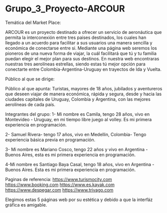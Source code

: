 # Grupo_3_Proyecto-ARCOUR

Temática del Market Place:

ARCOUR es un proyecto destinado a ofrecer un servicio de aeronáutica que permita la interconexión entre tres paises destinados, los cuales han llegado a un acuerdo para facilitar a sus usuarios una manera sencilla y económica de conectarse entre si. Mediante una página web seremos los pioneros de una nueva forma de viajar, la cuál facilitará que tú y tu familia puedan elegir el mejor plan para sus destinos. En nuestra web encontraras nuestras tres aerolíneas estrellas, siendo estas tú mejor opción para conectarte entre Colombia-Argentina-Uruguay en trayectos de Ida y Vuelta. 

Público al que se dirige:

Público al que apunta: Turistas, mayores de 18 años, jubilados y aventureros que deseen viajar de manera económica, rápida y segura, desde y hacia las ciudades capitales de Uruguay, Colombia y Argentina, con las mejores aerolíneas de cada país.


Integrantes del grupo:
1- Mi nombre es Camila, tengo 28 años, vivo en Montevideo - Uruguay, en mi tiempo libre juego al volley. Es mi primera experiencia en programación.

2- Samuel Rivera- tengo 17 años, vivo en Medellin, Colombia- Tengo experiencia básica previa en programación.

3- Mi nombre es Mariano Cosco, tengo 22 años y vivo en Argentina - Buenos Aires, esta es mi primera experiencia en programación.

4-Mi nombre es Santiago Baya Casal, tengo 18 años, vivo en Argentina - Buenos Aires. Esta es mi primera experiencia en programación.

Paginas de referencia:
https://www.turismocity.com
https://www.booking.com
https://www.es.kayak.com
https://www.despegar.com
https://www.trivago.com

Elegimos estas 5 páginas web por su estética y debido a que la interfáz gráfica es amigable.



